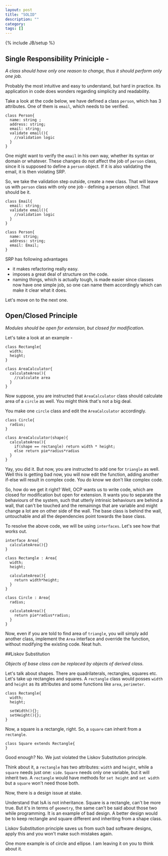 ```yaml
---
layout: post
title: "SOLID"
description: ""
category: 
tags: []
---
```

{% include JB/setup %}


## Single Responsibility Priniciple -
*A class should have only one reason to change, thus it should perform
only one job.*

Probably the most intuitive and easy to understand, but hard in
practice. Its application in code does wonders regarding simplicity and
readability.

Take a look at the code below, we have defined a class `person`, which has
3 attributes. One of them is `email`, which needs to be verified.

    class Person{
      name: string ;
      address: string;
      email: string;
      validate email(){
        //validation logic
      }
    }

One might want to verify the `email` in his own way, whether its syntax
or domain or whatever. These changes do not affect the job of `person`
class, since it is supposed to define a `person` object. If it is also
validating the email, it is then violating SRP.

So, we take the validation step outside, create a new class. That will
leave us with `person` class with only one job - defining a person
object. That should be it.

    class Email{
      email: string;
      validate email(){
        //validation logic
      }
    }

    class Person{
      name: string;
      address: string;
      email: Email;
    }

SRP has following advantages

- it makes refactoring really easy.
- imposes a great deal of structure on the code.
- naming things, which is actually tough, is made easier since classes
  now have one simple job, so one can name them accordingly which can
  make it clear what it does.

Let's move on to the next one.

## Open/Closed Principle

*Modules should be open for extension, but closed for modification.*

Let's take a look at an example -

    class Rectangle{
      width;
      height;
    }

    class AreaCalculator{
      calculateArea(){
        //calculate area
      }
    }

Now suppose, you are instructed that `AreaCalculator` class should
calculate area of a `circle` as well. You might think that's not a big
deal.

You make one `circle` class and edit the `AreaCalculator` accordingly.

    class Circle{
      radius;
    }

    class AreaCalculator(shape){
      calculateArea(){
        if(shape == rectangle) return width * height;
        else return pie*radius*radius
      }
    }

Yay, you did it. But now, you are instructed to add one for `triangle`
as well. Well this is getting bad now, you will now edit the function,
adding another if-else will result in complex code. You do know we don't
like complex code.

So, how do we get it right? Well, OCP wants us to write code, which are
closed for modification but open for extension. It wants you to separate
the behaviours of the system, such that utterly intrinsic behaviours are
behind a wall, that can't be touched and the remainings that are
variable and might change a lot are on other side of the wall. The base
class is behind the wall, untouchable and all the dependencies point
towards the base class.

To resolve the above code, we will be using `interfaces`. Let's see how
that works out.

    interface Area{
      calculateArea(){}
    }

    class Rectangle : Area{
      width;
      height;

      calculateArea(){
        return width*height;
      }
    }

    class Circle : Area{
      radius;

      calculateArea(){
        return pie*radius*radius;
      }
    }

Now, even if you are told to find area of `triangle`, you will simply add
another class, implement the `Area` interface and override the function,
without modifying the existing code. Neat huh.

##Liskov Substitution

*Objects of base class can be replaced by objects of derived class.*

Let's talk about shapes. There are quadrilaterals, rectangles, squares etc.
Let's take up rectangles and squares. A `rectangle` class would posses
`width` and `height` as its attributes and some functions like `area`,
`perimeter`.

    class Rectangle{
      width;
      height;

      setWidth(){};
      setHeight(){};
    }

Now, a square is a rectangle, right. So, a `square` can inherit from a
`rectangle`.

    class Square extends Rectangle{
    }

Good enough? No. We just violated the Liskov Substitution principle.

Think about it, a `rectangle` has two attributes: `width` and `height`, while a
`square` needs just one: `side`. `Square` needs only one variable, but it will
inherit two. A `rectangle` would have methods for `set height` and `set width`
but a `square` won't need those both.

Now, there is a design issue at stake.

Understand that IsA is not inheritance. Square is a rectangle, can't be
more true. But it's in terms of `geometry`, the same can't be said about
those two while programming. It is an example of bad design. A better
design would be to keep rectangle and square different and inheriting
from a shape class.

Liskov Substitution principle saves us from such bad software designs,
apply this and you won't make such mistakes again.

One more example is of circle and ellipse. I am leaving it on you to
think about it.
